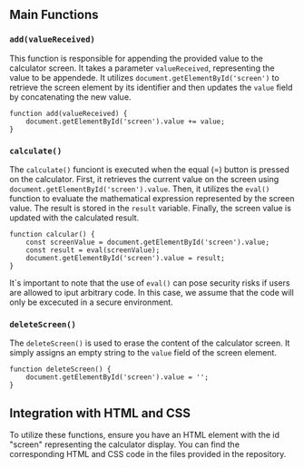 
## Main Functions

### `add(valueReceived)`

This function is responsible for appending the provided value to the calculator screen. It takes a parameter `valueReceived`, representing the value to be appendede. It utilizes `document.getElementById('screen')` to retrieve the screen element by its identifier and then updates the `value` field by concatenating the new value.

    function add(valueReceived) {
        document.getElementById('screen').value += value;
    }

### `calculate()`

The `calculate()` funciont is executed when the equal (=) button is pressed on the calculator. First, it retrieves the current value on the screen using `document.getElementById('screen').value`. Then, it utilizes the `eval()` function to evaluate the mathematical expression represented by the screen value. The result is stored in the `result` variable. Finally, the screen value is updated with the calculated result.

    function calcular() {
        const screenValue = document.getElementById('screen').value;
        const result = eval(screenValue);
        document.getElementById('screen').value = result;
    }

It´s important to note that the use of `eval()` can pose security risks if users are allowed to iput arbitrary code. In this case, we assume that the code will only be excecuted in a secure environment.

### `deleteScreen()`

The `deleteScreen()` is used to erase the content of the calculator screen. It simply assigns an empty string to the `value` field of the screen element.

    function deleteScreen() {
        document.getElementById('screen').value = '';
    }

## Integration with HTML and CSS

To utilize these functions, ensure you have an HTML element with the id "screen" representing the calculator display. You can find the corresponding HTML and CSS code in the files provided in the repository.